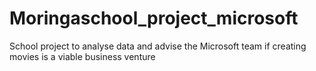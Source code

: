 # Moringaschool_project_microsoft
School project to analyse data and advise the Microsoft team if creating movies is a viable business venture
